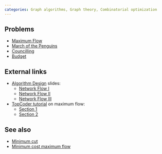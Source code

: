 ```yaml
---
categories: Graph algorithms, Graph theory, Combinatorial optimization
---
```


## Problems
- [Maximum Flow](https://open.kattis.com/problems/maxflow)
- [March of the Penguins](https://open.kattis.com/problems/marchofpenguins)
- [Councilling](https://open.kattis.com/problems/councilling)
- [Budget](https://open.kattis.com/problems/budget)

## External links
- [Algorithm Design](http://www.cs.princeton.edu/~wayne/kleinberg-tardos/) slides:
    - [Network Flow I](http://www.cs.princeton.edu/~wayne/kleinberg-tardos/pdf/07NetworkFlowI.pdf)
    - [Network Flow II](http://www.cs.princeton.edu/~wayne/kleinberg-tardos/pdf/07NetworkFlowII.pdf)
    - [Network Flow III](http://www.cs.princeton.edu/~wayne/kleinberg-tardos/pdf/07NetworkFlowIII.pdf)
- [TopCoder tutorial](https://www.topcoder.com/community/data-science/data-science-tutorials/) on maximum flow:
    - [Section 1](https://www.topcoder.com/community/data-science/data-science-tutorials/maximum-flow-section-1/)
    - [Section 2](https://www.topcoder.com/community/data-science/data-science-tutorials/maximum-flow-section-2/)


## See also
- [Minimum cut]()
- [Minimum cost maximum flow]()